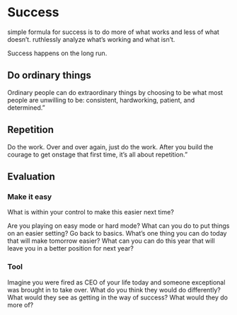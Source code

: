 # Success

simple formula for success is to do more of what works and less of what doesn’t.
ruthlessly analyze what’s working and what isn’t.

Success happens on the long run.

## Do ordinary things
Ordinary people can do extraordinary things by choosing to be what most people are unwilling to be: consistent, hardworking, patient, and determined.”

## Repetition
Do the work. Over and over again, just do the work.
After you build the courage to get onstage that first time, it’s all about repetition.”

## Evaluation

### Make it easy
What is within your control to make this easier next time?

Are you playing on easy mode or hard mode? What can you do to put things on an easier setting?
Go back to basics.
What’s one thing you can do today that will make tomorrow easier?
What can you can do this year that will leave you in a better position for next year?


### Tool
Imagine you were fired as CEO of your life today and
someone exceptional was brought in to take over. What do
you think they would do differently? What would they see as
getting in the way of success? What would they do more of?